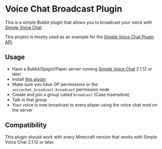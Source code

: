 # Voice Chat Broadcast Plugin

This is a simple Bukkit plugin that allows you to broadcast your voice with [Simple Voice Chat](https://www.curseforge.com/minecraft/mc-mods/simple-voice-chat).

This project is mostly used as an example for the [Simple Voice Chat Plugin API](https://github.com/henkelmax/simple-voice-chat/blob/1.18.2/api/readme.md).

## Usage

- Have a Bukkit/Spigot/Paper server running [Simple Voice Chat](https://www.curseforge.com/minecraft/mc-mods/simple-voice-chat) 2.1.12 or later
- Install [this plugin](https://github.com/henkelmax/voicechat-broadcast-plugin/releases)
- Make sure you have OP permissions or the `voicechat_broadcast.broadcast` permission node
- Create and join a group called `broadcast` (Case insensitive)
- Talk in that group
- Your voice is now broadcast to every player using the voice chat mod on the server

## Compatibility

This plugin should work with every Minecraft version that works with Simple Voice Chat 2.1.12 or later.